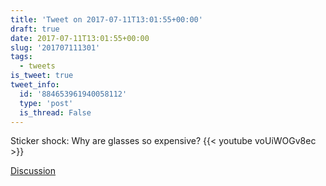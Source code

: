 ```yaml
---
title: 'Tweet on 2017-07-11T13:01:55+00:00'
draft: true
date: 2017-07-11T13:01:55+00:00
slug: '201707111301'
tags:
  - tweets
is_tweet: true
tweet_info:
  id: '884653961940058112'
  type: 'post'
  is_thread: False
---
```




Sticker shock: Why are glasses so expensive? {{< youtube voUiWOGv8ec >}}

[Discussion](https://x.com/sytelus/status/884653961940058112)
